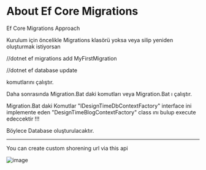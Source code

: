 # About Ef Core Migrations
Ef Core Migrations Approach

Kurulum için öncelikle Migrations klasörü yoksa veya silip yeniden oluşturmak istiyorsan

//dotnet ef migrations add MyFirstMigration

//dotnet ef database update

komutlarını çalıştır.

Daha sonrasında Migration.Bat daki komutları veya Migration.Bat ı çalıştır.

Migration.Bat daki Komutlar "IDesignTimeDbContextFactory" interface ini implemente eden "DesignTimeBlogContextFactory"
class ını bulup execute edeccektir !!!

Böylece Database oluşturulacaktır.




---------------
You can create custom shorening url via this api

![image](https://user-images.githubusercontent.com/22656439/221719319-7fba07e8-701a-4535-a49c-cb461164eb17.png)



